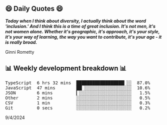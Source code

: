 ## 😄 Daily Quotes 😄

_**Today when I think about diversity, I actually think about the word 'inclusion.' And I think this is a time of great inclusion. It's not men, it's not women alone. Whether it's geographic, it's approach, it's your style, it's your way of learning, the way you want to contribute, it's your age - it is really broad.**_

Ginni Rometty



## 📊 Weekly development breakdown 📊

<pre>TypeScript  6 hrs 32 mins  ██████████████████▎░░  87.0%
JavaScript  47 mins        ██▏░░░░░░░░░░░░░░░░░░  10.6%
JSON        6 mins         ▎░░░░░░░░░░░░░░░░░░░░   1.5%
Other       2 mins         ░░░░░░░░░░░░░░░░░░░░░   0.5%
CSV         1 min          ░░░░░░░░░░░░░░░░░░░░░   0.3%
Git         0 secs         ░░░░░░░░░░░░░░░░░░░░░   0.2%</pre>

9/4/2024